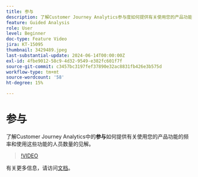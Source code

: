 ```yaml
---
title: 参与
description: 了解Customer Journey Analytics参与度如何提供有关使用您的产品功能的频率以及使用这些功能的人员数量的见解。
feature: Guided Analysis
role: User
level: Beginner
doc-type: Feature Video
jira: KT-15095
thumbnail: 3429489.jpeg
last-substantial-update: 2024-06-14T00:00:00Z
exl-id: 4fbe9012-58c9-4d32-9549-e382fc601f7f
source-git-commit: c3457bc3197fef37890e32ac8831fb426e3b575d
workflow-type: tm+mt
source-wordcount: '58'
ht-degree: 15%

---
```


# 参与

了解Customer Journey Analytics中的&#x200B;**参与**&#x200B;如何提供有关使用您的产品功能的频率和使用这些功能的人员数量的见解。

>[!VIDEO](https://video.tv.adobe.com/v/3429489/&learn=on)

有关更多信息，请访问[文档](https://experienceleague.adobe.com/en/docs/analytics-platform/using/guided-analysis/feature-matrix/engagement)。
